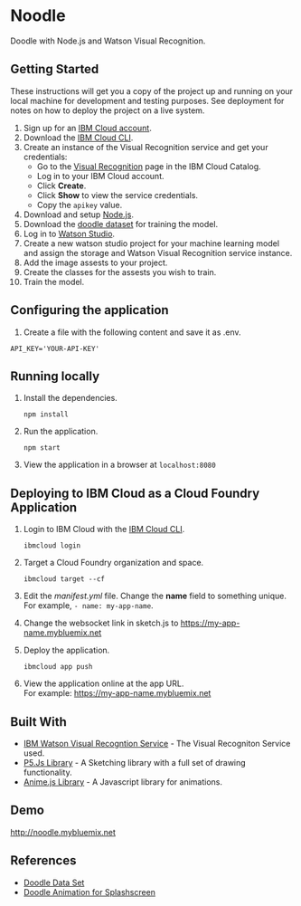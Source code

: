 
# Noodle

Doodle with Node.js and Watson Visual Recognition.

## Getting Started

These instructions will get you a copy of the project up and running on your local machine for development and testing purposes. See deployment for notes on how to deploy the project on a live system.

1. Sign up for an [IBM Cloud account](http://ibm.biz/DoodleWorkshop).
1. Download the [IBM Cloud CLI](https://console.bluemix.net/docs/cli/index.html#overview).
1. Create an instance of the Visual Recognition service and get your credentials:
    - Go to the [Visual Recognition](https://console.bluemix.net/catalog/services/visual-recognition) page in the IBM Cloud Catalog.
    - Log in to your IBM Cloud account.
    - Click **Create**.
    - Click **Show** to view the service credentials.
    - Copy the `apikey` value.
1. Download and setup [Node.js](https://nodejs.org/en/download/).
1. Download the [doodle dataset](https://ibm.box.com/s/w7inozi37sm7zylvh161b00ni8zckm1g) for training the model.
1. Log in to [Watson Studio](https://dataplatform.ibm.com).
1. Create a new watson studio project for your machine learning model and assign the storage and Watson Visual Recognition service instance. 
1. Add the image assests to your project.
1. Create the classes for the assests you wish to train. 
1. Train the model. 

## Configuring the application


1. Create a file with the following content and save it as .env.

```
API_KEY='YOUR-API-KEY'
```

## Running locally

1. Install the dependencies.

    ```
    npm install
    ```

1. Run the application.

    ```
    npm start
    ```

1. View the application in a browser at `localhost:8080`

## Deploying to IBM Cloud as a Cloud Foundry Application

1. Login to IBM Cloud with the [IBM Cloud CLI](https://console.bluemix.net/docs/cli/index.html#overview).

    ```
    ibmcloud login
    ```

1. Target a Cloud Foundry organization and space.

    ```
    ibmcloud target --cf
    ```

1. Edit the *manifest.yml* file. Change the **name** field to something unique.  
  For example, `- name: my-app-name`.
  
1. Change the websocket link in sketch.js to https://my-app-name.mybluemix.net
  
1. Deploy the application.

    ```
    ibmcloud app push
    ```

1. View the application online at the app URL.  
For example: https://my-app-name.mybluemix.net

## Built With

* [IBM Watson Visual Recogntion Service](https://console.bluemix.net/catalog/services/visual-recognition) - The Visual Recogniton Service used. 
* [P5.Js Library](https://p5js.org) - A Sketching library with a full set of drawing functionality. 
* [Anime.js Library](http://animejs.com) - A Javascript library for animations. 

## Demo

http://noodle.mybluemix.net

## References

* [Doodle Data Set](http://sketchy.eye.gatech.edu)
* [Doodle Animation for Splashscreen](https://codepen.io/ainalem/pen/dKjgBx)
